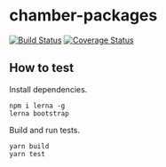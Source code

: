 chamber-packages
=====

[![Build Status](https://travis-ci.org/cryptoeconomicslab/chamber-packages.svg?branch=master)](https://travis-ci.org/cryptoeconomicslab/chamber-packages)
[![Coverage Status](https://coveralls.io/repos/github/cryptoeconomicslab/chamber-packages/badge.svg?branch=master)](https://coveralls.io/github/cryptoeconomicslab/chamber-packages?branch=master)


## How to test

Install dependencies.

```
npm i lerna -g
lerna bootstrap
```

Build and run tests.

```
yarn build
yarn test
```
